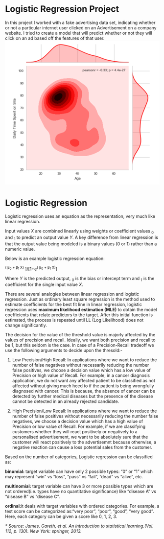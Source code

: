 <link rel="stylesheet" type="text/css" href="data.css" />
<h1> Logistic Regression Project </h1>
In this project I worked with a fake advertising data set, indicating whether or not a particular internet user clicked on an Advertisement on a company website. I tried to create a model that will predict whether or not they will click on an ad based off the features of that user.
<img src="Capture.PNG"> </img>

<h1> Logistic Regression </h1>

Logistic regression uses an equation as the representation, very much like linear regression.

Input values <em>X</em> are combined linearly using weights or coefficient values <math>&#946;<sub>0</sub> </math> and <math>&#946;<sub>1</sub> </math> to predict an output value <em>Y</em>. A key difference from linear regression is that the output value being modeled is a binary values (0 or 1) rather than a numeric value.

Below is an example logistic regression equation:
<p><span class="tab">
<math>
		Y  = [e<sup>( &#946;<sub>0</sub> + &#946;<sub>1</sub> X)</sup> ]/[1+e<sup>( &#946;<sub>0</sub> + &#946;<sub>1</sub> X)</sup>]  
</math>
</span>
</p>
Where <em>Y</em> is the predicted output, <math>&#946;<sub>0</sub> </math> is the bias or intercept term and <math>&#946;<sub>1</sub> </math> is the coefficient for the single input value <em>X</em>.

There are several analogies between linear regression and logistic regression. Just as ordinary least square regression is the method used to estimate coefficients for the best fit line in linear regression, logistic regression uses <strong>maximum likelihood estimation (MLE)</strong> to obtain the model coefficients that relate predictors to the target. After this initial function is estimated, the process is repeated until LL (Log Likelihood) does not change significantly. 


<p>The decision for the value of the threshold value is majorly affected by the values of precision and recall. Ideally, we want both precision and recall to be 1, but this seldom is the case. In case of a Precision-Recall tradeoff we use the following arguments to decide upon the thresold:-</p>

1. Low Precision/High Recall: In applications where we want to reduce the number of false negatives without necessarily reducing the number false positives, we choose a decision value which has a low value of Precision or high value of Recall. For example, in a cancer diagnosis application, we do not want any affected patient to be classified as not affected without giving much heed to if the patient is being wrongfully diagnosed with cancer. This is because, the absence of cancer can be detected by further medical diseases but the presence of the disease cannot be detected in an already rejected candidate.

2. High Precision/Low Recall: In applications where we want to reduce the number of false positives without necessarily reducing the number false negatives, we choose a decision value which has a high value of Precision or low value of Recall. For example, if we are classifying customers whether they will react positively or negatively to a personalised advertisement, we want to be absolutely sure that the customer will react positively to the advertisemnt because otherwise, a negative reaction can cause a loss potential sales from the customer.

Based on the number of categories, Logistic regression can be classified as:

<strong>binomial: </strong> target variable can have only 2 possible types: “0” or “1” which may represent “win” vs “loss”, “pass” vs “fail”, “dead” vs “alive”, etc.

<strong>multinomial:</strong> target variable can have 3 or more possible types which are not ordered(i.e. types have no quantitative significance) like “disease A” vs “disease B” vs “disease C”.

<strong>ordinal:</strong>it deals with target variables with ordered categories. For example, a test score can be categorized as:“very poor”, “poor”, “good”, “very good”. Here, each category can be given a score like 0, 1, 2, 3.


<em>* Source: James, Gareth, et al. An introduction to statistical learning.(Vol. 112, p. 130). New York: springer, 2013. </em>
